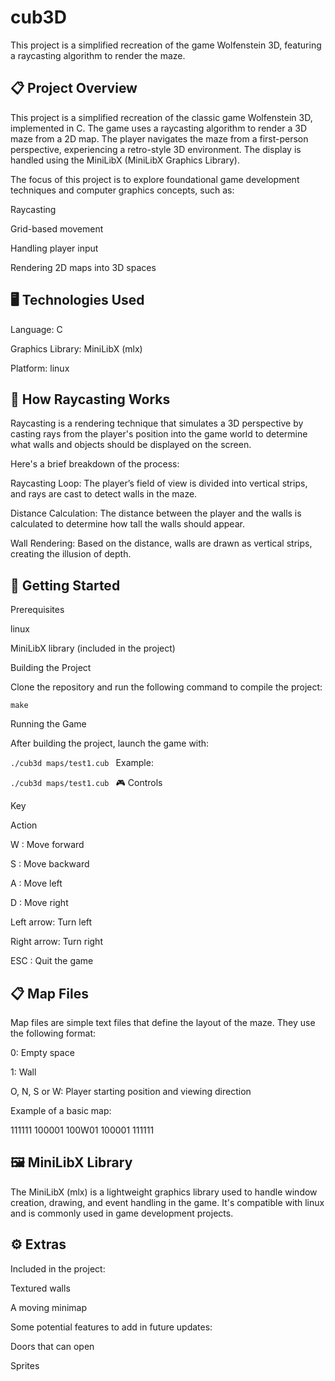 # cub3D
This project is a simplified recreation of the game Wolfenstein 3D, featuring a raycasting algorithm to render the maze.

## 📋 Project Overview

This project is a simplified recreation of the classic game Wolfenstein 3D, implemented in C. The game uses a raycasting algorithm to render a 3D maze from a 2D map. The player navigates the maze from a first-person perspective, experiencing a retro-style 3D environment. The display is handled using the MiniLibX (MiniLibX Graphics Library).

The focus of this project is to explore foundational game development techniques and computer graphics concepts, such as:

  Raycasting
  
  Grid-based movement
  
  Handling player input
  
  Rendering 2D maps into 3D spaces

## 🖥️ Technologies Used

Language: C

Graphics Library: MiniLibX (mlx)

Platform: linux

## 📐 How Raycasting Works

Raycasting is a rendering technique that simulates a 3D perspective by casting rays from the player's position into the game world to determine what walls and objects should be displayed on the screen.

Here's a brief breakdown of the process:

Raycasting Loop: The player’s field of view is divided into vertical strips, and rays are cast to detect walls in the maze.

Distance Calculation: The distance between the player and the walls is calculated to determine how tall the walls should appear.

Wall Rendering: Based on the distance, walls are drawn as vertical strips, creating the illusion of depth.


## 🚀 Getting Started

Prerequisites

  linux

  MiniLibX library (included in the project)

Building the Project

Clone the repository and run the following command to compile the project:

`make`

Running the Game

After building the project, launch the game with:

`./cub3d maps/test1.cub
`
Example:

`./cub3d maps/test1.cub
`
🎮 Controls

Key

Action

W : Move forward

S : Move backward

A : Move left

D : Move right

Left arrow: Turn left

Right arrow: Turn right

ESC : Quit the game

## 📋 Map Files

Map files are simple text files that define the layout of the maze. They use the following format:

0: Empty space

1: Wall

O, N, S or W: Player starting position and viewing direction

Example of a basic map:

111111
100001
100W01
100001
111111

## 🖼️ MiniLibX Library

The MiniLibX (mlx) is a lightweight graphics library used to handle window creation, drawing, and event handling in the game. It's compatible with linux and is commonly used in game development projects.


## ⚙️ Extras

Included in the project:

  Textured walls
  
  A moving minimap

Some potential features to add in future updates:

  Doors that can open

  Sprites
